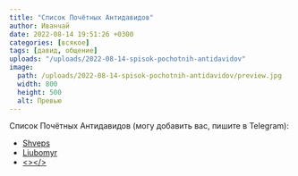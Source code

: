 ```yaml
---
title: "Список Почётных Антидавидов"
author: Иванчай
date: 2022-08-14 19:51:26 +0300
categories: [всякое]
tags: [давид, общение]
uploads: "/uploads/2022-08-14-spisok-pochotnih-antidavidov"
image:
  path: /uploads/2022-08-14-spisok-pochotnih-antidavidov/preview.jpg
  width: 800
  height: 500
  alt: Превью
---
```


Список Почётных Антидавидов (могу добавить вас, пишите в Telegram):
- [Shveps](https://t.me/VovaKababik)
- [Liubomyr](https://t.me/keljnn)
- [<></>](https://t.me/Orbulon)
